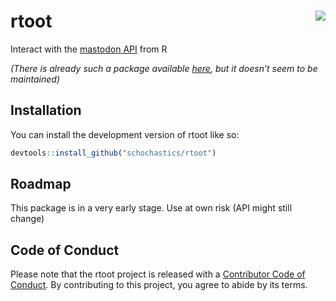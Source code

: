 
<!-- README.md is generated from README.Rmd. Please edit that file -->

# rtoot <img src="man/figures/logo.png" align="right"/>

<!-- badges: start -->
<!-- badges: end -->

Interact with the [mastodon API](https://docs.joinmastodon.org/api/)
from R

*(There is already such a package available
[here](https://github.com/ThomasChln/mastodon), but it doesn’t seem to
be maintained)*

## Installation

You can install the development version of rtoot like so:

``` r
devtools::install_github("schochastics/rtoot")
```

## Roadmap

This package is in a very early stage. Use at own risk (API might still
change)

## Code of Conduct

Please note that the rtoot project is released with a [Contributor Code
of
Conduct](https://contributor-covenant.org/version/2/1/CODE_OF_CONDUCT.html).
By contributing to this project, you agree to abide by its terms.
